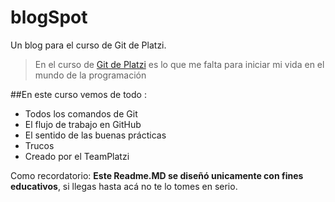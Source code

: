 # blogSpot
Un blog para el curso de Git de Platzi.

>En el curso de [Git de Platzi](https://platzi.com/clases/git-github/ "Git de Platzi") es lo que me falta para iniciar mi vida en el mundo de la programación

##En este curso vemos de todo :
* Todos los comandos de Git 
* El flujo de trabajo en GitHub
* El sentido de las buenas prácticas
* Trucos
* Creado por el TeamPlatzi

Como recordatorio: **Este Readme.MD se diseñó unicamente con fines educativos**, si llegas hasta acá no te lo tomes en serio.
